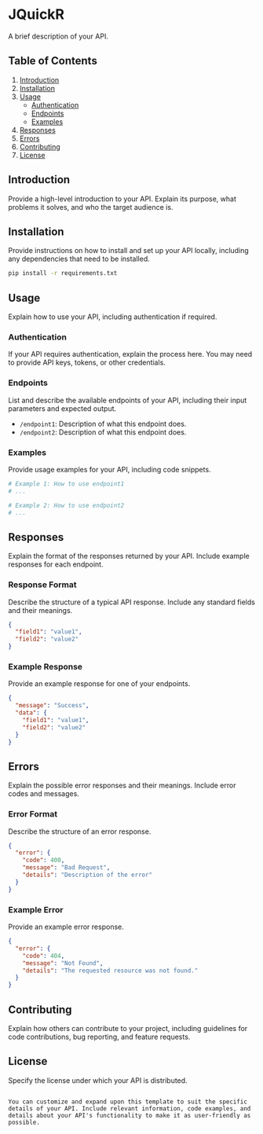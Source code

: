 
# JQuickR

A brief description of your API.

## Table of Contents

1. [Introduction](#introduction)
2. [Installation](#installation)
3. [Usage](#usage)
   - [Authentication](#authentication)
   - [Endpoints](#endpoints)
   - [Examples](#examples)
4. [Responses](#responses)
5. [Errors](#errors)
6. [Contributing](#contributing)
7. [License](#license)

## Introduction

Provide a high-level introduction to your API. Explain its purpose, what problems it solves, and who the target audience is.

## Installation

Provide instructions on how to install and set up your API locally, including any dependencies that need to be installed.

```bash
pip install -r requirements.txt
```

## Usage

Explain how to use your API, including authentication if required.

### Authentication

If your API requires authentication, explain the process here. You may need to provide API keys, tokens, or other credentials.

### Endpoints

List and describe the available endpoints of your API, including their input parameters and expected output.

- `/endpoint1`: Description of what this endpoint does.
- `/endpoint2`: Description of what this endpoint does.

### Examples

Provide usage examples for your API, including code snippets.

```python
# Example 1: How to use endpoint1
# ...

# Example 2: How to use endpoint2
# ...
```

## Responses

Explain the format of the responses returned by your API. Include example responses for each endpoint.

### Response Format

Describe the structure of a typical API response. Include any standard fields and their meanings.

```json
{
  "field1": "value1",
  "field2": "value2"
}
```

### Example Response

Provide an example response for one of your endpoints.

```json
{
  "message": "Success",
  "data": {
    "field1": "value1",
    "field2": "value2"
  }
}
```

## Errors

Explain the possible error responses and their meanings. Include error codes and messages.

### Error Format

Describe the structure of an error response.

```json
{
  "error": {
    "code": 400,
    "message": "Bad Request",
    "details": "Description of the error"
  }
}
```

### Example Error

Provide an example error response.

```json
{
  "error": {
    "code": 404,
    "message": "Not Found",
    "details": "The requested resource was not found."
  }
}
```

## Contributing

Explain how others can contribute to your project, including guidelines for code contributions, bug reporting, and feature requests.

## License

Specify the license under which your API is distributed.
```

You can customize and expand upon this template to suit the specific details of your API. Include relevant information, code examples, and details about your API's functionality to make it as user-friendly as possible.
